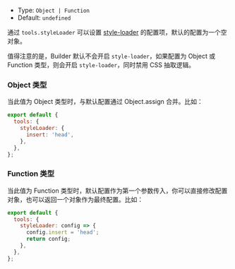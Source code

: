 - Type: `Object | Function`
- Default: `undefined`

通过 `tools.styleLoader` 可以设置 [style-loader](https://github.com/webpack-contrib/style-loader) 的配置项，默认的配置为一个空对象。

值得注意的是，Builder 默认不会开启 `style-loader`，如果配置为 Object 或 Function 类型，则会开启 `style-loader`，同时禁用 CSS 抽取逻辑。

### Object 类型

当此值为 Object 类型时，与默认配置通过 Object.assign 合并。比如：

```js
export default {
  tools: {
    styleLoader: {
      insert: 'head',
    },
  },
};
```

### Function 类型

当此值为 Function 类型时，默认配置作为第一个参数传入，你可以直接修改配置对象，也可以返回一个对象作为最终配置。比如：

```js
export default {
  tools: {
    styleLoader: config => {
      config.insert = 'head';
      return config;
    },
  },
};
```
